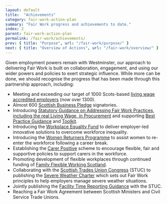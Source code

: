 ```yaml
---
layout: default
title:  "Achievements"
category: fair-work-action-plan
summary: "Fair Work progress and achievements to date."
index: 2
parent: fair-work-action-plan
permalink: /fair-work/achievements/
prev: { title: "Purpose", url: "/fair-work/purpose/" }
next: { title: "Overview of Actions", url: "/fair-work/overview/" }
---
```


Given employment powers remain with Westminster, our approach to delivering Fair Work is built on collaboration, engagement, and using our wider powers and policies to exert strategic influence.  While more can be done, we should recognise the progress that has been made through this partnership approach, including:
* Meeting and exceeding our target of 1000 Scots-based [living wage accredited employers](https://scottishlivingwage.org/) (now over 1300).
* Almost 600 [Scottish Business Pledge](https://scottishbusinesspledge.scot/) signatories.
* Introducing [Statutory Guidance on Addressing Fair Work Practices, including the real Living Wage, in Procurement](https://www.gov.scot/publications/statutory-guidance-selection-tenderers-award-contracts-addressing-fair-work-practices/) and supporting [Best Practice Guidance](https://beta.gov.scot/publications/addressing-fair-work-practices-including-real-living-wage-procurement-best/) and [Toolkit](https://beta.gov.scot/publications/addressing-fair-work-practices-including-real-living-wage-procurement-best/).
* Introducing the [Workplace Equality Fund](https://www.impactfundingpartners.com/our-funds/workplace-equality-fund) to deliver employer-led innovative solutions to overcome workforce inequality. 
* Introducing the [Women Returners Programme](http://www.employabilityinscotland.com/key-clients/women-and-work/women-returners/) to assist women to re-enter the workforce following a career break.
* Establishing the [Carer Positive](http://www.carerpositive.org/) scheme to encourage flexible, fair and supportive policies to support carers in the workforce.
* Promoting development of flexible workplaces through continued funding of [Family Flexible Working Scotland](https://www.familyfriendlyworkingscotland.org.uk/).
* Collaborating with the [Scottish Trades Union Congress](http://www.stuc.org.uk/) (STUC) to publishing the [Severe Weather Charter](https://www.gov.scot/publications/severe-weather-charter/) which sets out Fair Work principles to help employers manage severe weather situations.
* Jointly publishing the [Facility Time Reporting Guidance](https://www.gov.scot/publications/guidance-facility-time-reporting-public-sector-employers/) with the STUC.
* Reaching a Fair Work Agreement between Scottish Ministers and Civil Service Trade Unions.
